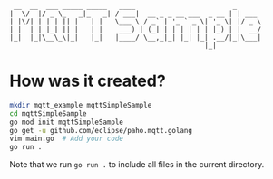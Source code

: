 ```
 __  __  ___ _____ _____   ____                        _      
|  \/  |/ _ \_   _|_   _| / ___|  __ _ _ __ ___  _ __ | | ___ 
| |\/| | | | || |   | |   \___ \ / _` | '_ ` _ \| '_ \| |/ _ \
| |  | | |_| || |   | |    ___) | (_| | | | | | | |_) | |  __/
|_|  |_|\__\_\|_|   |_|   |____/ \__,_|_| |_| |_| .__/|_|\___|
                                                |_|           
```

How was it created?
===================

```bash
mkdir mqtt_example mqttSimpleSample
cd mqttSimpleSample
go mod init mqttSimpleSample
go get -u github.com/eclipse/paho.mqtt.golang
vim main.go  # Add your code
go run .
```

Note that we run `go run .` to include all files in the current directory.

